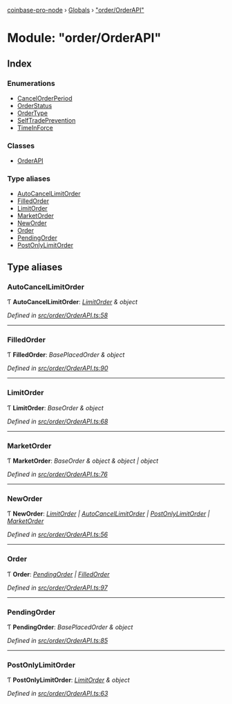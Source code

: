 [coinbase-pro-node](../README.md) › [Globals](../globals.md) › ["order/OrderAPI"](_order_orderapi_.md)

# Module: "order/OrderAPI"

## Index

### Enumerations

- [CancelOrderPeriod](../enums/_order_orderapi_.cancelorderperiod.md)
- [OrderStatus](../enums/_order_orderapi_.orderstatus.md)
- [OrderType](../enums/_order_orderapi_.ordertype.md)
- [SelfTradePrevention](../enums/_order_orderapi_.selftradeprevention.md)
- [TimeInForce](../enums/_order_orderapi_.timeinforce.md)

### Classes

- [OrderAPI](../classes/_order_orderapi_.orderapi.md)

### Type aliases

- [AutoCancelLimitOrder](_order_orderapi_.md#autocancellimitorder)
- [FilledOrder](_order_orderapi_.md#filledorder)
- [LimitOrder](_order_orderapi_.md#limitorder)
- [MarketOrder](_order_orderapi_.md#marketorder)
- [NewOrder](_order_orderapi_.md#neworder)
- [Order](_order_orderapi_.md#order)
- [PendingOrder](_order_orderapi_.md#pendingorder)
- [PostOnlyLimitOrder](_order_orderapi_.md#postonlylimitorder)

## Type aliases

### AutoCancelLimitOrder

Ƭ **AutoCancelLimitOrder**: _[LimitOrder](_order_orderapi_.md#limitorder) & object_

_Defined in [src/order/OrderAPI.ts:58](https://github.com/bennyn/coinbase-pro-node/blob/b48d104/src/order/OrderAPI.ts#L58)_

---

### FilledOrder

Ƭ **FilledOrder**: _BasePlacedOrder & object_

_Defined in [src/order/OrderAPI.ts:90](https://github.com/bennyn/coinbase-pro-node/blob/b48d104/src/order/OrderAPI.ts#L90)_

---

### LimitOrder

Ƭ **LimitOrder**: _BaseOrder & object_

_Defined in [src/order/OrderAPI.ts:68](https://github.com/bennyn/coinbase-pro-node/blob/b48d104/src/order/OrderAPI.ts#L68)_

---

### MarketOrder

Ƭ **MarketOrder**: _BaseOrder & object & object | object_

_Defined in [src/order/OrderAPI.ts:76](https://github.com/bennyn/coinbase-pro-node/blob/b48d104/src/order/OrderAPI.ts#L76)_

---

### NewOrder

Ƭ **NewOrder**: _[LimitOrder](_order_orderapi_.md#limitorder) | [AutoCancelLimitOrder](_order_orderapi_.md#autocancellimitorder) | [PostOnlyLimitOrder](_order_orderapi_.md#postonlylimitorder) | [MarketOrder](_order_orderapi_.md#marketorder)_

_Defined in [src/order/OrderAPI.ts:56](https://github.com/bennyn/coinbase-pro-node/blob/b48d104/src/order/OrderAPI.ts#L56)_

---

### Order

Ƭ **Order**: _[PendingOrder](_order_orderapi_.md#pendingorder) | [FilledOrder](_order_orderapi_.md#filledorder)_

_Defined in [src/order/OrderAPI.ts:97](https://github.com/bennyn/coinbase-pro-node/blob/b48d104/src/order/OrderAPI.ts#L97)_

---

### PendingOrder

Ƭ **PendingOrder**: _BasePlacedOrder & object_

_Defined in [src/order/OrderAPI.ts:85](https://github.com/bennyn/coinbase-pro-node/blob/b48d104/src/order/OrderAPI.ts#L85)_

---

### PostOnlyLimitOrder

Ƭ **PostOnlyLimitOrder**: _[LimitOrder](_order_orderapi_.md#limitorder) & object_

_Defined in [src/order/OrderAPI.ts:63](https://github.com/bennyn/coinbase-pro-node/blob/b48d104/src/order/OrderAPI.ts#L63)_
